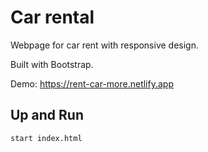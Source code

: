# Car rental

Webpage for car rent with responsive design.
 
Built with Bootstrap.

Demo: https://rent-car-more.netlify.app

## Up and Run

```
start index.html
```

